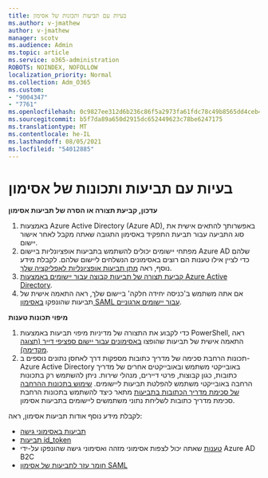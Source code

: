 ```yaml
---
title: בעיות עם תביעות ותכונות של אסימון
ms.author: v-jmathew
author: v-jmathew
manager: scotv
ms.audience: Admin
ms.topic: article
ms.service: o365-administration
ROBOTS: NOINDEX, NOFOLLOW
localization_priority: Normal
ms.collection: Adm_O365
ms.custom:
- "9004347"
- "7761"
ms.openlocfilehash: 0c9827ee312d6b236c86f5a2973fa61fdc78c49b8565dd4ceb41f9a3a48140bc
ms.sourcegitcommit: b5f7da89a650d2915dc652449623c78be6247175
ms.translationtype: MT
ms.contentlocale: he-IL
ms.lasthandoff: 08/05/2021
ms.locfileid: "54012885"
---
```

# <a name="issues-with-token-claims-and-attributes"></a>בעיות עם תביעות ותכונות של אסימון

**עדכון, קביעת תצורה או הסרה של תביעות אסימון**

1. באמצעות Azure Active Directory (Azure [](https://docs.microsoft.com/azure/active-directory/develop/active-directory-enterprise-app-role-management) AD), באפשרותך להתאים אישית את סוג התביעה עבור תביעת התפקיד באסימון התגובה שאתה מקבל לאחר אישור יישום.
2. מפתחי יישומים יכולים להשתמש בתביעות אופציונליות ביישום Azure AD שלהם כדי לציין אילו טענות הם רוצים באסימונים הנשלחים ליישום שלהם. לקבלת מידע נוסף, ראה [מתן תביעות אופציונליות לאפליקציה שלך](https://docs.microsoft.com/azure/active-directory/develop/active-directory-optional-claims).
3. [קביעת תצורה של תביעות קבוצה עבור יישומים באמצעות Azure Active Directory](https://docs.microsoft.com/azure/active-directory/hybrid/how-to-connect-fed-group-claims).
4. אם אתה משתמש ב'כניסה יחידה חלקה' ביישום שלך, ראה התאמה אישית של תביעות שהונפקו [באסימון SAML עבור יישומים ארגוניים](https://docs.microsoft.com/azure/active-directory/develop/active-directory-saml-claims-customization).

**מיפוי תכונות טענות**

1. כדי לקבוע את התצורה של מדיניות מיפוי תביעות באמצעות PowerShell, ראה התאמה אישית של תביעות שהופצו [באסימונים עבור יישום ספציפי דייר (תצוגה מקדימה)](https://docs.microsoft.com/azure/active-directory/develop/active-directory-claims-mapping).
2. תכונות הרחבת סכימה של מדריך כתובות מספקות דרך לאחסן נתונים נוספים ב- Azure Active Directory באובייקטי משתמש ובאובייקטים אחרים של מדריך כתובות, כגון קבוצות, פרטי דיירים, מנהלי שירות. ניתן להשתמש רק בתכונות הרחבה באובייקטי משתמש להפלטת תביעות ליישומים. [שימוש בתכונות ההרחבה של סכימת מדריך הכתובות בתביעות](https://docs.microsoft.com/azure/active-directory/develop/active-directory-schema-extensions) מתאר כיצד להשתמש בתכונות הרחבת סכימת מדריך כתובות לשליחת נתוני משתמשים ליישומים בתביעות אסימון.

לקבלת מידע נוסף אודות תביעות אסימון, ראה:

- [תביעות באסימוני גישה](https://docs.microsoft.com/azure/active-directory/develop/access-tokens#claims-in-access-tokens)
- [תביעות id_token](https://docs.microsoft.com/azure/active-directory/develop/id-tokens#claims-in-an-id_token)
- [טענות](https://docs.microsoft.com/azure/active-directory-b2c/tokens-overview#claims) שאתה יכול לצפות אסימוני מזהה ואסימוני גישה שהונפקו על-ידי Azure AD B2C
- [חומר עזר לתביעות של אסימון SAML](https://docs.microsoft.com/azure/active-directory/develop/reference-saml-tokens)
